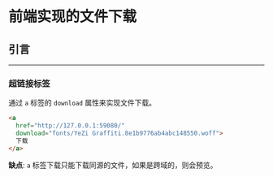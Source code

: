 # 前端实现的文件下载

## 引言

---

### 超链接标签

通过 `a` 标签的 `download` 属性来实现文件下载。

```html
<a
  href="http://127.0.0.1:59080/"
  download="fonts/YeZi Graffiti.8e1b9776ab4abc148550.woff">
  下载
</a>
```

**缺点**: `a` 标签下载只能下载同源的文件，如果是跨域的，则会预览。
